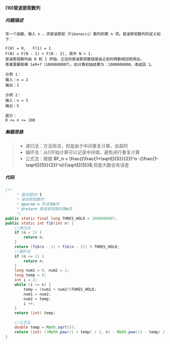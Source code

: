 #### (10)斐波那契数列



##### 问题描述

```
写一个函数，输入 n ，求斐波那契（Fibonacci）数列的第 n 项。斐波那契数列的定义如下：

F(0) = 0,   F(1) = 1
F(N) = F(N - 1) + F(N - 2), 其中 N > 1.
斐波那契数列由 0 和 1 开始，之后的斐波那契数就是由之前的两数相加而得出。
答案需要取模 1e9+7（1000000007），如计算初始结果为：1000000008，请返回 1。

示例 1：
输入：n = 2
输出：1

示例 2：
输入：n = 5
输出：5
 
提示：
0 <= n <= 100
```

##### 解题思路

>- 递归法：方法简洁，但是由于中间重复计算，会超时
>- 循环法：从0开始计算可以记录中间值，避免进行重复计算
>- 公式法：根据 **$F_n = \frac{(\frac{1+\sqrt[]{5}}{2})^n -(\frac{1-\sqrt[]{5}}{2})^n}{\sqrt[]{5}}$**,但是大数会有误差



##### 代码

```java
/**
     * 面试题10-I
     * 斐波那契数列
     * @param n 所求第n项
     * @return 斐波那契数列第n项
     */
public static final long THRES_HOLD = 1000000007;
public static int fib(int n) {
    //递归法
    if (n < 1) {
        return n;
    }
    return (fib(n - 1) + fib(n - 2)) % THRES_HOLD;
    //循环法
    if (n <= 1) {
        return n;
    }
    long num1 = 0, num2 = 1;
    long temp = 0;
    int i = 2;
    while (i <= n) {
        temp = (num1 + num2)%THRES_HOLD;
        num1 = num2;
        num2 = temp;
        i ++;
    }
    return (int) temp;
    
    //公式法
    double temp = Math.sqrt(5);
    return (int) ((Math.pow((1 + temp) / 2, n) - Math.pow((1 - temp) / 2, n)) / temp % THRES_HOLD) ;
}
```

